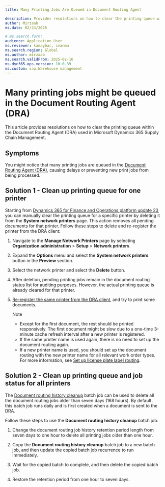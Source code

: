 ```yaml
---
title: Many Printing Jobs Are Queued in Document Routing Agent
description: Provides resolutions on how to clear the printing queue within the Document Routing Agent (DRA) in Microsoft Dynamics 365 Supply Chain Management.
author: Mirzaab
ms.date: 02/24/2025
# ms.search.form:
audience: Application User
ms.reviewer: kamaybac, ivanma
ms.search.region: Global
ms.author: mirzaab
ms.search.validFrom: 2025-02-10
ms.dyn365.ops.version: 10.0.39
ms.custom: sap:Warehouse management
---
```

# Many printing jobs might be queued in the Document Routing Agent (DRA)

This article provides resolutions on how to clear the printing queue within the Document Routing Agent (DRA) used in Microsoft Dynamics 365 Supply Chain Management.

## Symptoms

You might notice that many printing jobs are queued in the [Document Routing Agent (DRA)](/dynamics365/fin-ops-core/dev-itpro/analytics/install-document-routing-agent), causing delays or preventing new print jobs from being processed.

## Solution 1 - Clean up printing queue for one printer

Starting from [Dynamics 365 for Finance and Operations platform update 23](/dynamics365/fin-ops-core/dev-itpro/get-started/whats-new-platform-update-23#manage-access-to-network-printers-across-legal-entities), you can manually clear the printing queue for a specific printer by deleting it from the **System network printers** page. This action removes all pending documents for that printer. Follow these steps to delete and re-register the printer from the DRA client:

1. Navigate to the **Manage Network Printers** page by selecting **Organization administration** > **Setup** > **Network printers**.
2. Expand the **Options** menu and select the **System network printers** button in the **Preview** section.
3. Select the network printer and select the **Delete** button.
4. After deletion, pending printing jobs remain in the document routing status list for auditing purposes. However, the actual printing queue is already cleared for that printer.
5. [Re-register the same printer from the DRA client](/dynamics365/fin-ops-core/dev-itpro/analytics/install-document-routing-agent#register-network-printers), and try to print some documents.

   > [!NOTE]
   >
   > - Except for the first document, the rest should be printed responsively. The first document might be slow due to a one-time 3-minute cache refresh interval after a new printer is registered.
   > - If the same printer name is used again, there is no need to set up the document routing again.
   > - If a new printer name is used, you should set up the document routing with the new printer name for all relevant work order types. For more information, see [Set up license plate label routing](/dynamics365/supply-chain/warehousing/print-license-plate-labels-using-label-layouts#routing).

## Solution 2 - Clean up printing queue and job status for all printers

The [Document routing history cleanup](/dynamics365/fin-ops-core/dev-itpro/analytics/install-document-routing-agent#adjust-the-document-routing-history-cleanup-batch-job) batch job can be used to delete all the document routing jobs older than seven days (168 hours). By default, this batch job runs daily and is first created when a document is sent to the DRA.

Follow these steps to use the **Document routing history cleanup** batch job:

1. Change the document routing job history retention period length from seven days to one hour to delete all printing jobs older than one hour.
2. Copy the **Document routing history cleanup** batch job to a new batch job, and then update the copied batch job recurrence to run immediately.
3. Wait for the copied batch to complete, and then delete the copied batch job.
4. Restore the retention period from one hour to seven days.
